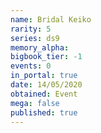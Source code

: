```yaml
---
name: Bridal Keiko
rarity: 5
series: ds9
memory_alpha:
bigbook_tier: -1
events: 0
in_portal: true
date: 14/05/2020
obtained: Event
mega: false
published: true
---
```



